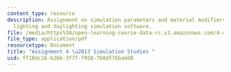 ```yaml
---
content_type: resource
description: Assignment on simulation parameters and material modifiers in the Radiance
  lighting and daylighting simulation software.
file: /media/https%3A/open-learning-course-data-rc.s3.amazonaws.com/4-430-daylighting-spring-2012/ff18dc16b2bb3f7ff958760df76badd8_MIT4_430S12_hw4.pdf
file_type: application/pdf
resourcetype: Document
title: "Assignment 4 \u2013 Simulation Studies "
uid: ff18dc16-b2bb-3f7f-f958-760df76badd8
---
```

